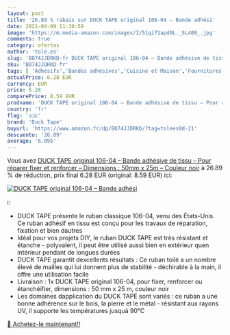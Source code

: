 ```yaml
---
layout: post
title: '26.89 % rabais sur DUCK TAPE original 106-04 – Bande adhési'
date: 2021-04-09 11:30:59
image: 'https://m.media-amazon.com/images/I/51qi71apd0L._SL400_.jpg'
comments: true
category: ofertas
author: 'tole.es'
slug: 'B074JJDRKD-fr DUCK TAPE original 106-04 – Bande adhésive de tissu – Pour...'
sku: 'B074JJDRKD-fr'
tags: [ 'Adhésifs','Bandes adhésives','Cuisine et Maison','Fournitures de loisirs créatifs','Loisirs Créatifs','duck tape', ]
actualPrice: 6.28 EUR
currency: EUR
price: 6.28
comparePrice: 8.59 EUR
prodname: 'DUCK TAPE original 106-04 – Bande adhésive de tissu – Pour réparer  fixer et renforcer – Dimensions : 50mm x 25m – Couleur noir'
country: 'fr'
flag: '🇫🇷'
brand: 'Duck Tape'
buyurl: 'https://www.amazon.fr/dp/B074JJDRKD/?tag=tolees0d-21'
descuento: '26.89'
average: '6.095'
---
```


Vous avez [DUCK TAPE original 106-04 – Bande adhésive de tissu – Pour réparer  fixer et renforcer – Dimensions : 50mm x 25m – Couleur noir](https://www.amazon.fr/dp/B074JJDRKD/?tag=tolees0d-21)  à  26.89 % de réduction, prix final  6.28 EUR (original: 8.59 EUR) ici:

[![DUCK TAPE original 106-04 – Bande adhési](https://m.media-amazon.com/images/I/51qi71apd0L._SL400_.jpg)](https://www.amazon.fr/dp/B074JJDRKD/?tag=tolees0d-21)

ℹ️:

- DUCK TAPE présente le ruban classique 106-04, venu des États-Unis. Ce ruban adhésif en tissu est conçu pour les travaux de réparation, fixation et bien dautres
- Idéal pour vos projets DIY, le ruban DUCK TAPE est très résistant et étanche - polyvalent, il peut être utilisé aussi bien en extérieur quen intérieur pendant de longues durées
- DUCK TAPE garantit dexcellents résultats : Ce ruban toilé a un nombre élevé de mailles qui lui donnent plus de stabilité - déchirable à la main, il offre une utilisation facile
- Livraison : 1x DUCK TAPE original 106-04, pour fixer, renforcer ou étanchéifier, dimensions : 50 mm x 25 m, couleur noir
- Les domaines dapplication du DUCK TAPE sont variés : ce ruban a une bonne adhérence sur le bois, la pierre et le métal - résistant aux rayons UV, il supporte les températures jusquà 90°C

[🛒 Achetez-le maintenant!!](https://www.amazon.fr/dp/B074JJDRKD/?tag=tolees0d-21)
